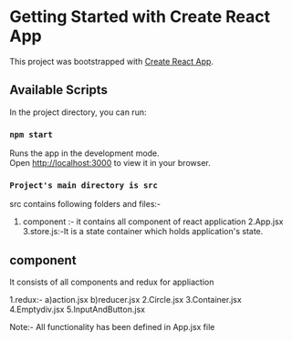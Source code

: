 # Getting Started with Create React App

This project was bootstrapped with [Create React App](https://github.com/facebook/create-react-app).

## Available Scripts

In the project directory, you can run:

### `npm start`

Runs the app in the development mode.\
Open [http://localhost:3000](http://localhost:3000) to view it in your browser.

### `Project's main directory is src `

src contains following folders and files:-

1. component :- it contains all component of react application
   2.App.jsx
   3.store.js:-It is a state container which holds application's state.

## component

It consists of all components and redux for appliaction

1.redux:-
a)action.jsx
b)reducer.jsx
2.Circle.jsx
3.Container.jsx
4.Emptydiv.jsx
5.InputAndButton.jsx

Note:-
All functionality has been defined in App.jsx file
